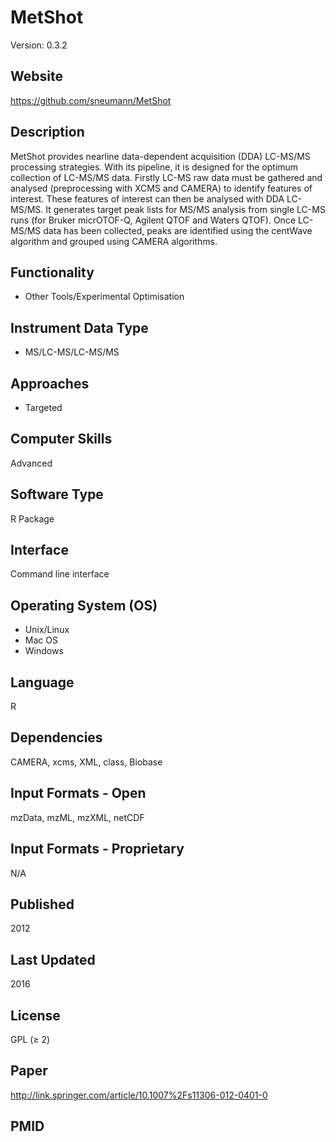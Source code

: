 # MetShot
Version: 0.3.2

## Website
https://github.com/sneumann/MetShot

## Description
MetShot provides nearline data-dependent acquisition (DDA) LC-MS/MS processing strategies. With its pipeline, it is designed for the optimum collection of LC-MS/MS data. Firstly LC-MS raw data must be gathered and analysed (preprocessing with XCMS and CAMERA) to identify features of interest. These features of interest can then be analysed with DDA LC-MS/MS. It generates target peak lists for MS/MS analysis from single LC-MS runs (for Bruker micrOTOF-Q, Agilent QTOF and Waters QTOF). Once LC-MS/MS data has been collected, peaks are identified using the centWave algorithm and grouped using CAMERA algorithms.

## Functionality
- Other Tools/Experimental Optimisation

## Instrument Data Type
- MS/LC-MS/LC-MS/MS

## Approaches
- Targeted

## Computer Skills
Advanced

## Software Type
R Package

## Interface
Command line interface

## Operating System (OS)
- Unix/Linux
- Mac OS
- Windows

## Language
R

## Dependencies 	
CAMERA, xcms, XML, class, Biobase

## Input Formats - Open
mzData, mzML, mzXML, netCDF

## Input Formats - Proprietary
N/A

## Published
2012

## Last Updated
2016

## License
GPL (≥ 2)

## Paper
http://link.springer.com/article/10.1007%2Fs11306-012-0401-0

## PMID
